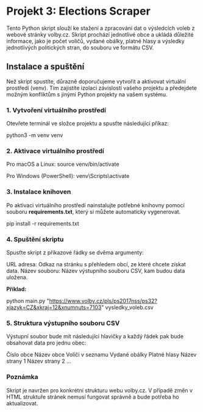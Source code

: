 # Projekt 3: Elections Scraper
Tento Python skript slouží ke stažení a zpracování dat o výsledcích voleb z webové stránky volby.cz. Skript prochází jednotlivé obce a ukládá důležité informace, jako je počet voličů, vydané obálky, platné hlasy a výsledky jednotlivých politických stran, do souboru ve formátu CSV.
## Instalace a spuštění
Než skript spustíte, důrazně doporučujeme vytvořit a aktivovat virtuální prostředí (venv). Tím zajistíte izolaci závislostí vašeho projektu a předejdete možným konfliktům s jinými Python projekty na vašem systému.

### 1. Vytvoření virtuálního prostředí
Otevřete terminál ve složce projektu a spusťte následující příkaz:

python3 -m venv venv


### 2. Aktivace virtuálního prostředí

Pro macOS a Linux:
source venv/bin/activate

Pro Windows (PowerShell):
venv\Scripts\activate


### 3. Instalace knihoven
Po aktivaci virtuálního prostředí nainstalujte potřebné knihovny pomocí souboru **requirements.txt**, který si můžete automaticky vygenerovat.

pip install -r requirements.txt


### 4. Spuštění skriptu

Spusťte skript z příkazové řádky se dvěma argumenty:

URL adresa: Odkaz na stránku s přehledem obcí, ze které chcete získat data.
Název souboru: Název výstupního souboru CSV, kam budou data uložena.

**Příklad:**

python main.py "https://www.volby.cz/pls/ps2017nss/ps32?xjazyk=CZ&xkraj=12&xnumnuts=7103" vysledky_voleb.csv


### 5. Struktura výstupního souboru CSV

Výstupní soubor bude mít následující hlavičky a každý řádek pak bude obsahovat data pro jednu obec:

Číslo obce
Název obce
Voliči v seznamu
Vydané obálky
Platné hlasy
Název strany 1
Název strany 2
...

### Poznámka
Skript je navržen pro konkrétní strukturu webu volby.cz. V případě změn v HTML struktuře stránek nemusí fungovat správně a bude potřeba ho aktualizovat.

